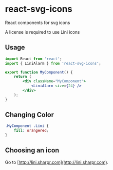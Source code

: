 # react-svg-icons

React components for svg icons

A license is required to use Lini icons

## Usage

```jsx harmony
import React from 'react';
import { LiniAlarm } from 'react-svg-icons';

export function MyComponent() {
    return (
        <div className="MyComponent">
            <LiniAlarm size={24} />
        </div>
    );
}
```

## Changing Color

```css
.MyComponent .Lini {
    fill: orangered;
}
```

## Choosing an icon

Go to [http://lini.sharpr.com](http://lini.sharpr.com).

